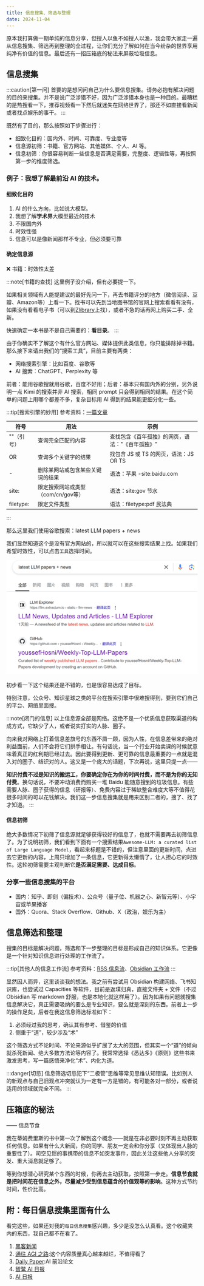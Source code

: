 ```yaml
---
title: 信息搜集、筛选与整理
date: 2024-11-04
---
```


原本我打算做一期单纯的信息分享，但授人以鱼不如授人以渔，我会带大家走一遍从信息搜集、筛选再到整理的全过程，让你们充分了解如何在当今纷杂的世界享用纯净有价值的信息。最后还有一招压箱底的秘法来屏蔽垃圾信息。

## 信息搜集

:::caution[第一问]
首要的是想问问自己为什么要信息搜集。请务必抱有解决问题的目的来搜集。并不是说广泛涉猎不好，因为广泛涉猎本身也是一种目的。最糟糕的是热搜看一下，推荐视频看一下然后就迷失在网络世界了，那还不如直接看新闻或者找点娱乐的事干。
:::

既然有了目的，那么按照如下步骤进行：
- 细致化目的：国内外、时间、可靠度、专业度等
- 信息源初筛：书籍、官方网站、其他媒体、个人、AI 等。
- 信息初筛：你很容易判断一些信息是否满足需要，完整度、逻辑性等，再按照第一步的维度筛选。

### 例子：我想了解最前沿 AI 的技术。

#### 细致化目的

1. AI 的什么方向，比如说大模型。
2. 我想了解**学术界**大模型最近的技术
3. 不限国内外
4. 时效性强
5. 信息可以是像新闻那样不专业，但必须要可靠

#### 确定信息源

❌ 书籍：时效性太差

:::note[书籍的查找]
这里例子没介绍，但有必要提一下。

如果相关领域有人能提建议的最好先问一下，再去书籍评分的地方（微信阅读、豆瓣、Amazon等）上看一下。找书可以先到当地图书馆的官网上搜索看看有没有，如果没有看看电子书（可以到[Zlibrary](https://z-lib.gs/)上找），或者不急的话再网上购买二手、全新。

快速确定一本书是不是自己需要的：**看目录**。
:::

由于你确实不了解这个有什么官方网站、媒体提供此类信息，你只能排除掉书籍。那么接下来请出我们的“搜索工具”，目前主要有两类：
- 网络搜索引擎：比如百度、谷歌等
- AI 搜索：ChatGPT、Perplexity 等

前者：能用谷歌搜就用谷歌，百度不好用；后者：基本只有国内外的分别，另外说明一点 Kimi 的搜索并非 AI 搜索，相同 prompt 只会得到相同的结果。在这个简单的问题上用哪个都差不多，复杂目标用 AI 得到的结果能更细分化一些。

:::tip[搜索引擎的妙用]
参考资料：[一篇文章](https://zhuanlan.zhihu.com/p/659923111)

| 符号 | 用法 | 示例 |
| --- | --- | --- |
| ""（引号） | 查询完全匹配的内容 | 查找包含《百年孤独》的网页，语法："《百年孤独》" |
| OR | 查询多个关键字的结果 | 找包含 JS 或 TS 的网页，语法：JS OR TS |
| - | 删除某网站或包含某些关键词的结果 | 语法：苹果 -site:baidu.com |
| site: | 限定搜索网站或类型（com/cn/gov等） | 语法：site:gov 节水 |
| filetype: | 限定文件类型 | 语法：filetype:pdf 民法典 |
:::

那么这里我们使用谷歌搜索：latest LLM papers + news

我们显然知道这个是没有官方网站的，所以就可以在这些搜索结果上找。如果我们希望时效性，可以点击`工具`选择时间。

![s500](../../../assets/images/blog2-1.png)

初步看一下这个结果还是不错的，也是很容易达成了目标。

特别注意，公众号、知识星球之类的平台在搜索引擎中很难搜得到，要到它们自己的平台、网络里面搜。

:::note[闭门的信息]
以上信息源全部是网络。这绝不是一个优质信息获取渠道的构成方式，它缺少了人，或者说实打实的人脉、圈子。

向来我对网络上打着信息差旗号的东西不屑一顾，因为人性，在信息差带来的绝对利益面前，人们不会将它们拱手相让。有句话说，当一个行业开始卖课的时候就意味着真正的红利期已经过去。因此要得到更新、更可靠的信息最重要的一点就是混入对的圈子、结识对的人。这又是一个庞大的话题，下次再说，这里只提一点——

**知识付费不过是知识的搬运工，你要确定你在为你的时间付费，而不是为你的无知付费**。换句话说，不要冲动消费而购买一堆 Baidu 能随意搜到的垃圾信息。有些需要人脉、圈子获得的信息（研报等）、免费内容过于稀缺整合难度大等不值得花很多时间的可以花钱解决。我们这一步信息搜集就是用来区别二者的，搜了、找了才知道。
:::

#### 信息初筛

绝大多数情况下初筛了信息源就足够获得较好的信息了，也就不需要再去初筛信息了。为了说明初筛，我们看到下面有一个搜索结果`Awesome-LLM: a curated list of Large Language Model`，看起来标题是不错的，但注意里面的更新时间，点进去它更新的内容，上周只增加了一条信息，它更新得太懒惰了，让人担心它的时效性。这轮初筛需要主观判断它**是否满足需要、达成目标**。

### 分享一些信息搜集的平台

- 国内：知乎、即刻（偏技术）、公众号（量子位、机器之心、新智元等）、小宇宙或苹果播客
- 国外：Quora、Stack Overflow、Github、X（政治，娱乐为主）

## 信息筛选和整理

搜集的目标是解决问题，筛选和下一步整理的目标是形成自己的知识体系。它更像是一个针对知识信息进行处理的工作流了。

:::tip[其他人的信息工作流]
参考资料：[RSS 信息流](https://www.barretlee.com/blog/2023/09/10/build-your-own-timeline/)、[Obsidian 工作流](https://csdiy.wiki/%E5%BF%85%E5%AD%A6%E5%B7%A5%E5%85%B7/workflow/)
:::

显然因人而异，这里谈谈我的想法。我之前有尝试用 Obsidian 构建网络、飞书知识库，也尝试过 Capacities 等软件，目前是返璞归真，直接文件夹 + 文件（不过 Obisidian 写 markdown 舒服，也是本地化就这样用了）。因为如果有问题就搜集信息解决它，真正需要吸纳的要么是专业知识，要么就是深刻的东西。前者上一步的操作足矣，后者在我这信息筛选标准如下：

1. 必须经过我的思考，确认其有参考、借鉴的价值
2. 侧重于“道”，较少涉及“术”

这个筛选方式不论时间、不论来源似乎扩展了太大的范围，但其实一个“道”的倾向就杀死新闻、绝大多数方法论等内容了。我常常选择《悉达多》《原则》这些书来激发思考，写一篇感悟来净化“术”、内化为道。

:::danger[切忌]
信息筛选切忌犯下“二极管”思维等常见思维认知错误。比如别人的新观点与自己旧观点冲突就认为一定有一方是错的，有可能各对一部分，或者说适用的领域就完全不同。
:::

## 压箱底的秘法

—— 信息节食

我在蒂姆费里斯的书中第一次了解到这个概念——就是在非必要时刻不再主动获取任何信息。如果有什么大新闻，你的同学、朋友一定会和你分享（又体现出人脉的重要性了）。司空见惯的事携带的信息不如突发事件，因此关注这些他人分享的突发、重大消息就足够了。

等到你想潜心研究某个东西的时候，你再去主动获取，按照第一步走。**信息节食就是把时间花在信息之外，尽量减少受到信息蕴含的价值观等的影响**。这种方式节约时间，性价比高。

## 附：每日信息搜集里面有什么

看完这些，如果还对我的`每日信息搜集`感兴趣，多少是没怎么认真看。这个收藏夹内的东西，我自己都不在看了。

1. [黑客新闻](https://news.ycombinator.com/)
2. [通往 AGI 之路](https://waytoagi.feishu.cn/wiki/QPe5w5g7UisbEkkow8XcDmOpn8e):这个内容质量真心越来越烂，不值得看了
3. [Daily Paper](https://huggingface.co/spaces/hysts/daily-papers):AI 前沿论文
4. [智鹭 AI 日报](https://www.aiheron.com/html/19-100.html)
5. [AI 日报](https://gorden-sun.notion.site/527689cd2b294e60912f040095e803c5?v=4f6cc12006c94f47aee4dc909511aeb5)
